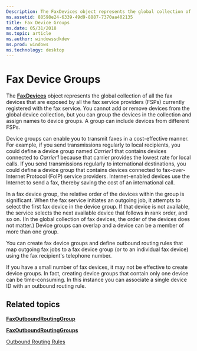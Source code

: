```yaml
---
Description: The FaxDevices object represents the global collection of all the fax devices that are exposed by all the fax service providers (FSPs) currently registered with the fax service.
ms.assetid: 88598e24-6339-49d9-8887-7370aa402135
title: Fax Device Groups
ms.date: 05/31/2018
ms.topic: article
ms.author: windowssdkdev
ms.prod: windows
ms.technology: desktop
---
```


# Fax Device Groups

The [**FaxDevices**](-mfax-faxdevices.md) object represents the global collection of all the fax devices that are exposed by all the fax service providers (FSPs) currently registered with the fax service. You cannot add or remove devices from the global device collection, but you can group the devices in the collection and assign names to device groups. A group can include devices from different FSPs.

Device groups can enable you to transmit faxes in a cost-effective manner. For example, if you send transmissions regularly to local recipients, you could define a device group named *Carrier1* that contains devices connected to *Carrier1* because that carrier provides the lowest rate for local calls. If you send transmissions regularly to international destinations, you could define a device group that contains devices connected to fax-over-Internet Protocol (FoIP) service providers. Internet-enabled devices use the Internet to send a fax, thereby saving the cost of an international call.

In a fax device group, the relative order of the devices within the group is significant. When the fax service initiates an outgoing job, it attempts to select the first fax device in the device group. If that device is not available, the service selects the next available device that follows in rank order, and so on. (In the global collection of fax devices, the order of the devices does not matter.) Device groups can overlap and a device can be a member of more than one group.

You can create fax device groups and define outbound routing rules that map outgoing fax jobs to a fax device group (or to an individual fax device) using the fax recipient's telephone number.

If you have a small number of fax devices, it may not be effective to create device groups. In fact, creating device groups that contain only one device can be time-consuming. In this instance you can associate a single device ID with an outbound routing rule.

## Related topics

<dl> <dt>

[**FaxOutboundRoutingGroup**](-mfax-faxoutboundroutinggroup.md)
</dt> <dt>

[**FaxOutboundRoutingGroups**](-mfax-faxoutboundroutinggroups.md)
</dt> <dt>

[Outbound Routing Rules](-mfax-outbound-routing-rules.md)
</dt> </dl>

 

 



